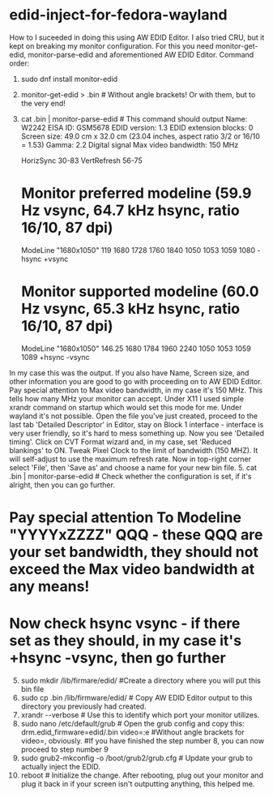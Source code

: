 # edid-inject-for-fedora-wayland
How to
I suceeded in doing this using AW EDID Editor. I also tried CRU, but it kept on breaking my monitor configuration.
For this you need monitor-get-edid, monitor-parse-edid and aforementioned AW EDID Editor.
Command order: 
1. sudo dnf install monitor-edid
2. monitor-get-edid > <name-of-your-choice>.bin # Without angle brackets! Or with them, but to the very end!
3. cat <name-of-your-choice>.bin | monitor-parse-edid # This command should output 
Name: W2242
EISA ID: GSM5678
EDID version: 1.3
EDID extension blocks: 0
Screen size: 49.0 cm x 32.0 cm (23.04 inches, aspect ratio 3/2 or 16/10 = 1.53)
Gamma: 2.2
Digital signal
Max video bandwidth: 150 MHz

	HorizSync 30-83
	VertRefresh 56-75

	# Monitor preferred modeline (59.9 Hz vsync, 64.7 kHz hsync, ratio 16/10, 87 dpi)
	ModeLine "1680x1050" 119 1680 1728 1760 1840 1050 1053 1059 1080 -hsync +vsync

	# Monitor supported modeline (60.0 Hz vsync, 65.3 kHz hsync, ratio 16/10, 87 dpi)
	ModeLine "1680x1050" 146.25 1680 1784 1960 2240 1050 1053 1059 1089 +hsync -vsync

In my case this was the output. If you also have Name, Screen size, and other information you are good to go with proceeding on to AW EDID Editor. 
Pay special attention to Max video bandwidth, in my case it's 150 MHz. This tells how many MHz your monitor can accept.
  Under X11 I used simple xrandr command on startup which would set this mode for me. Under wayland it's not possible.
Open the file you've just created, proceed to the last tab 'Detailed Descriptor' in Editor, stay on Block 1 interface - interface is very user friendly, so it's hard 
to mess something up. Now you see 'Detailed timing'. Click on CVT Format wizard and, in my case, set 'Reduced blankings' to ON.
Tweak Pixel Clock to the limit of bandwidth (150 MHZ). It will self-adjust to use the maximum refresh rate.
Now in top-right corner select 'File', then 'Save as' and choose a name for your new bin file.
5. cat <name-of-your-choice-AW>.bin | monitor-parse-edid # Check whether the configuration is set, if it's alright, then you can go further. 
# Pay special attention To Modeline "YYYYxZZZZ" QQQ - these QQQ are your set bandwidth, they should not exceed the Max video bandwidth at any means!
# Now check hsync vsync - if there set as they should, in my case it's +hsync -vsync, then go further
5. sudo mkdir /lib/firmare/edid/ #Create a directory where you will put this bin file 
6. sudo cp <name-of-your-choice-AW>.bin /lib/firmware/edid/ # Copy AW EDID Editor output to this directory you previously had created.
7. xrandr --verbose # Use this to identify which port your monitor utilizes.
8. sudo nano /etc/default/grub # Open the grub config and copy this: drm.edid_firmware=edid/<name-of-your-choice-AW>.bin video=<port name>:e #Without angle brackets for video=<port name>, obviously.
#If you have finished the step number 8, you can now proceed to step number 9
9. sudo grub2-mkconfig -o /boot/grub2/grub.cfg # Update your grub to actually inject the EDID.
9. reboot # Initialize the change. After rebooting, plug out your monitor and plug it back in if your screen isn't outputting anything, this helped me. 
